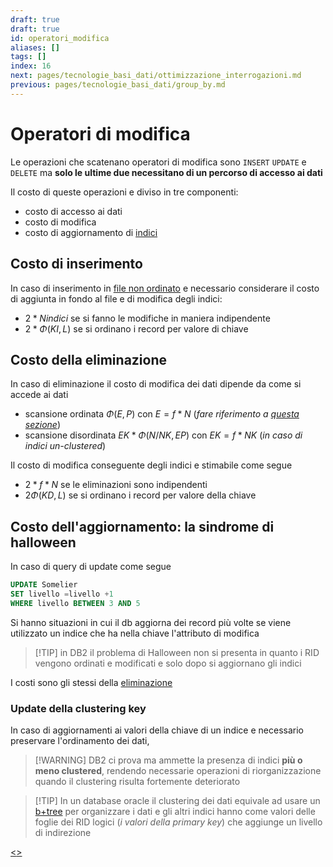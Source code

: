 ```yaml
---
draft: true
draft: true
id: operatori_modifica
aliases: []
tags: []
index: 16
next: pages/tecnologie_basi_dati/ottimizzazione_interrogazioni.md
previous: pages/tecnologie_basi_dati/group_by.md
---
```


# Operatori di modifica

Le operazioni che scatenano operatori di modifica sono `INSERT` `UPDATE` e `DELETE` ma **solo le ultime due necessitano di un percorso di accesso ai dati**

Il costo di queste operazioni e diviso in tre componenti:

- costo di accesso ai dati
- costo di modifica
- costo di aggiornamento di [indici](pages/tecnologie_basi_dati/indici.md)

## Costo di inserimento

In caso di inserimento in [file non ordinato](pages/tecnologie_basi_dati/gestione_disco.md#heap%20file) e necessario considerare il costo di aggiunta in fondo al file  e di modifica degli indici:

- $2*Nindici$ se si fanno le modifiche in maniera indipendente
- $2*\Phi(KI,L)$ se si ordinano i record per valore di chiave

## Costo della eliminazione

In caso di eliminazione il costo di modifica dei dati dipende da come si accede ai dati

- scansione ordinata $\Phi(E,P)$ con $E = f*N$ (*fare riferimento a [questa sezione](pages/tecnologie_basi_dati/operatori_relazionali.md#stime%20di%20costo%20di%20un%20operatore)*)
- scansione disordinata $EK*\Phi(N/NK,EP)$ con $EK = f*NK$ (*in caso di indici un-clustered*)

Il costo di modifica conseguente degli indici e stimabile come segue

- $2*f*N$ se le eliminazioni sono indipendenti
- $2\Phi(KD,L)$ se si ordinano i record per valore della chiave

## Costo dell'aggiornamento: la sindrome di halloween

In caso di query di update come segue

```sql
UPDATE Somelier
SET livello =livello +1
WHERE livello BETWEEN 3 AND 5
```

Si hanno situazioni in cui il db aggiorna dei record più volte se viene utilizzato un indice che ha nella chiave l'attributo di modifica

>[!TIP] in DB2 il problema di Halloween non si presenta in quanto i RID vengono ordinati e modificati e solo dopo si aggiornano gli indici

I costi sono gli stessi della [eliminazione](#Costo%20della%20eliminazione)

### Update della clustering key

In caso di aggiornamenti ai valori della chiave di un indice e necessario preservare l'ordinamento dei dati,
>[!WARNING] DB2 ci prova ma ammette la presenza di indici **più o meno clustered**, rendendo necessarie operazioni di riorganizzazione quando il clustering risulta fortemente deteriorato

>[!TIP] In  un database oracle il clustering dei dati equivale ad usare un [b+tree](pages/tecnologie_basi_dati/b+tree.md) per organizzare i dati e gli altri indici hanno come valori delle foglie dei RID logici (*i valori della primary key*) che aggiunge un livello di indirezione

[<](pages/tecnologie_basi_dati/group_by.md)[>](pages/tecnologie_basi_dati/ottimizzazione_interrogazioni.md)
